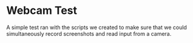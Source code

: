# Webcam Test

A simple test ran with the scripts we created to make
sure that we could simultaneously record screenshots 
and read input from a camera.
